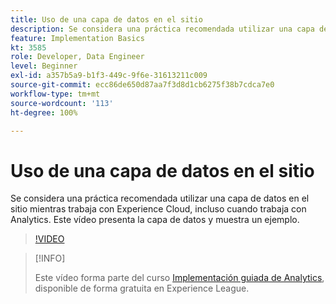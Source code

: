 ```yaml
---
title: Uso de una capa de datos en el sitio
description: Se considera una práctica recomendada utilizar una capa de datos en el sitio mientras trabaja con Experience Cloud, incluso cuando trabaja con Adobe Analytics. Este vídeo presenta la capa de datos y muestra un ejemplo.
feature: Implementation Basics
kt: 3585
role: Developer, Data Engineer
level: Beginner
exl-id: a357b5a9-b1f3-449c-9f6e-31613211c009
source-git-commit: ecc86de650d87aa7f3d8d1cb6275f38b7cdca7e0
workflow-type: tm+mt
source-wordcount: '113'
ht-degree: 100%

---
```


# Uso de una capa de datos en el sitio

Se considera una práctica recomendada utilizar una capa de datos en el sitio mientras trabaja con Experience Cloud, incluso cuando trabaja con Analytics. Este vídeo presenta la capa de datos y muestra un ejemplo.

>[!VIDEO](https://video.tv.adobe.com/v/28775/?quality=12&learn=on)

>[!INFO]
>
> Este vídeo forma parte del curso [Implementación guiada de Analytics](https://experienceleague.adobe.com/?recommended=Analytics-D-1-2019.1), disponible de forma gratuita en Experience League.
